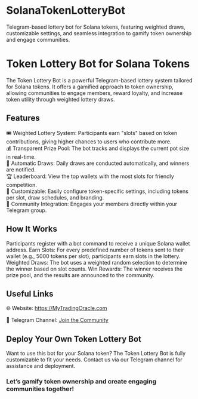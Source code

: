 # SolanaTokenLotteryBot
Telegram-based lottery bot for Solana tokens, featuring weighted draws, customizable settings, and seamless integration to gamify token ownership and engage communities.

# Token Lottery Bot for Solana Tokens
The Token Lottery Bot is a powerful Telegram-based lottery system tailored for Solana tokens. It offers a gamified approach to token ownership, allowing communities to engage members, reward loyalty, and increase token utility through weighted lottery draws.

## Features
🎟 Weighted Lottery System: Participants earn "slots" based on token contributions, giving higher chances to users who contribute more.\
💰 Transparent Prize Pool: The bot tracks and displays the current pot size in real-time.\
📅 Automatic Draws: Daily draws are conducted automatically, and winners are notified.\
🏆 Leaderboard: View the top wallets with the most slots for friendly competition.\
🔧 Customizable: Easily configure token-specific settings, including tokens per slot, draw schedules, and branding.\
🌟 Community Integration: Engages your members directly within your Telegram group.
## How It Works
Participants register with a bot command to receive a unique Solana wallet address.
Earn Slots: For every predefined number of tokens sent to their wallet (e.g., 5000 tokens per slot), participants earn slots in the lottery.
Weighted Draws: The bot uses a weighted random selection to determine the winner based on slot counts.
Win Rewards: The winner receives the prize pool, and the results are announced to the community.
## Useful Links
🌐 Website: https://MyTradingOracle.com

💬 Telegram Channel: [Join the Community](https://t.me/mytradingoracle)

## Deploy Your Own Token Lottery Bot
Want to use this bot for your Solana token? The Token Lottery Bot is fully customizable to fit your needs. Contact us via our Telegram channel for assistance and deployment.

### Let’s gamify token ownership and create engaging communities together!
